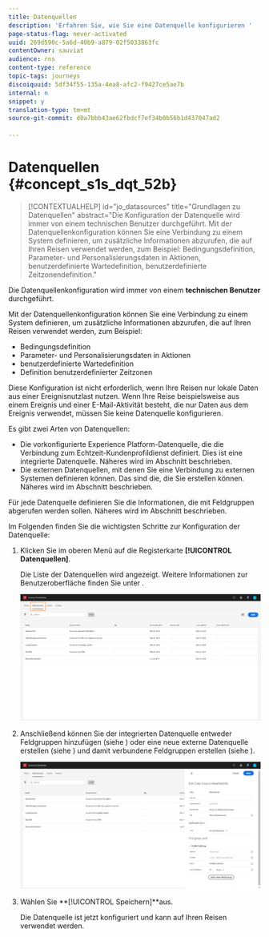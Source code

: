 ```yaml
---
title: Datenquellen
description: 'Erfahren Sie, wie Sie eine Datenquelle konfigurieren '
page-status-flag: never-activated
uuid: 269d590c-5a6d-40b9-a879-02f5033863fc
contentOwner: sauviat
audience: rns
content-type: reference
topic-tags: journeys
discoiquuid: 5df34f55-135a-4ea8-afc2-f9427ce5ae7b
internal: n
snippet: y
translation-type: tm+mt
source-git-commit: d0a7bbb43ae62fbdcf7ef34b0b56b1d437047ad2

---
```



# Datenquellen {#concept_s1s_dqt_52b}

>[!CONTEXTUALHELP]
>id=&quot;jo_datasources&quot;
>title=&quot;Grundlagen zu Datenquellen&quot;
>abstract=&quot;Die Konfiguration der Datenquelle wird immer von einem technischen Benutzer durchgeführt. Mit der Datenquellenkonfiguration können Sie eine Verbindung zu einem System definieren, um zusätzliche Informationen abzurufen, die auf Ihren Reisen verwendet werden, zum Beispiel: Bedingungsdefinition, Parameter- und Personalisierungsdaten in Aktionen, benutzerdefinierte Wartedefinition, benutzerdefinierte Zeitzonendefinition.&quot;

Die Datenquellenkonfiguration wird immer von einem **technischen Benutzer** durchgeführt.

Mit der Datenquellenkonfiguration können Sie eine Verbindung zu einem System definieren, um zusätzliche Informationen abzurufen, die auf Ihren Reisen verwendet werden, zum Beispiel:

* Bedingungsdefinition
* Parameter- und Personalisierungsdaten in Aktionen
* benutzerdefinierte Wartedefinition
* Definition benutzerdefinierter Zeitzonen

Diese Konfiguration ist nicht erforderlich, wenn Ihre Reisen nur lokale Daten aus einer Ereignisnutzlast nutzen. Wenn Ihre Reise beispielsweise aus einem Ereignis und einer E-Mail-Aktivität besteht, die nur Daten aus dem Ereignis verwendet, müssen Sie keine Datenquelle konfigurieren.

Es gibt zwei Arten von Datenquellen:

* Die vorkonfigurierte Experience Platform-Datenquelle, die die Verbindung zum Echtzeit-Kundenprofildienst definiert. Dies ist eine integrierte Datenquelle. Näheres wird im Abschnitt [](../datasource/adobe-experience-platform-data-source.md) beschrieben.
* Die externen Datenquellen, mit denen Sie eine Verbindung zu externen Systemen definieren können. Das sind die, die Sie erstellen können. Näheres wird im Abschnitt [](../datasource/external-data-sources.md) beschrieben.

Für jede Datenquelle definieren Sie die Informationen, die mit Feldgruppen abgerufen werden sollen. Näheres wird im Abschnitt [](../datasource/field-groups.md) beschrieben.

Im Folgenden finden Sie die wichtigsten Schritte zur Konfiguration der Datenquelle:

1. Klicken Sie im oberen Menü auf die Registerkarte **[!UICONTROL Datenquellen]**.

   Die Liste der Datenquellen wird angezeigt. Weitere Informationen [](../about/user-interface.md) zur Benutzeroberfläche finden Sie unter .

   ![](../assets/journey18.png)

1. Anschließend können Sie der integrierten Datenquelle entweder Feldgruppen hinzufügen (siehe [](../datasource/adobe-experience-platform-data-source.md)) oder eine neue externe Datenquelle erstellen (siehe [](../datasource/external-data-sources.md)) und damit verbundene Feldgruppen erstellen (siehe [](../datasource/field-groups.md)).

   ![](../assets/journey23.png)

1. Wählen Sie **[!UICONTROL Speichern]**aus.

   Die Datenquelle ist jetzt konfiguriert und kann auf Ihren Reisen verwendet werden.

